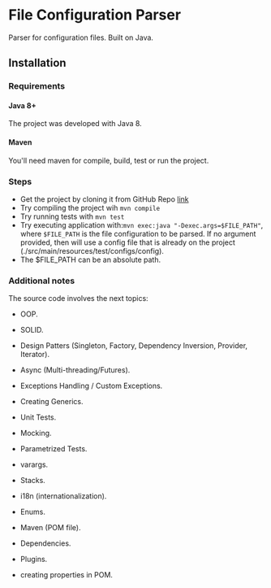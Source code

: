 # File Configuration Parser

Parser for configuration files. 
Built on Java.

## Installation

### Requirements

#### Java 8+
The project was developed with Java 8.

#### Maven
You'll need maven for compile, build, test or run the project. 

### Steps

- Get the project by cloning it from GitHub Repo [link](https://github.com/kurayamigin/file-configuration-parser.git)
- Try compiling the project wih `mvn compile`
- Try running tests with `mvn test`
- Try executing application with:`mvn exec:java "-Dexec.args=$FILE_PATH"`, 
where `$FILE_PATH` is the file configuration to be parsed. If no argument provided, then will use a config file that
is already on the project (./src/main/resources/test/configs/config).
- The $FILE_PATH can be an absolute path.


### Additional notes
The source code involves the next topics:
- OOP.
- SOLID.
- Design Patters (Singleton, Factory, Dependency Inversion, Provider, Iterator).

- Async (Multi-threading/Futures).
- Exceptions Handling / Custom Exceptions.
- Creating Generics.

- Unit Tests.
- Mocking.
- Parametrized Tests.
- varargs.
- Stacks.
- i18n (internationalization).
- Enums.

- Maven (POM file).
- Dependencies.
- Plugins.
- creating properties in POM.
